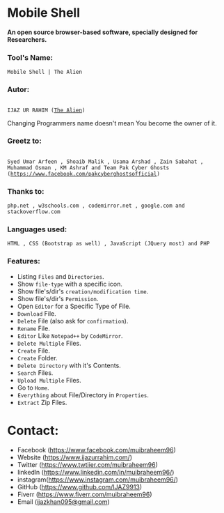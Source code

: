 # Mobile Shell
**An open source browser-based software, specially designed for Researchers.**
### Tool's Name:
	Mobile Shell | The Alien

### Autor:
<pre><code>
IJAZ UR RAHIM (<a href="https://www.facebook.com/muibraheem96/" target="_blank">The Alien</a>)
</code></pre>

Changing Programmers name
doesn't mean You become 
the owner of it.

### Greetz to: 
<pre><code>
Syed Umar Arfeen , Shoaib Malik , Usama Arshad , Zain Sabahat , Muhammad Osman , KM Ashraf and Team Pak Cyber Ghosts (<a href="https://www.facebook.com/pakcyberghostsofficial/" target="_blank">https://www.facebook.com/pakcyberghostsofficial</a>)
</code></pre>

### Thanks to:
	php.net , w3schools.com , codemirror.net , google.com and stackoverflow.com

### Languages used:
	HTML , CSS (Bootstrap as well) , JavaScript (JQuery most) and PHP

### Features:
- Listing `Files` and `Directories`.
- Show `file-type` with a specific icon.
- Show file's/dir's `creation/modification time`.
- Show file's/dir's `Permission`.
- Open `Editor` for a Specific Type of File.
- `Download` File.
- `Delete` File (also ask for `confirmation`).
- `Rename` File.
- `Editor` Like `Notepad++` by `CodeMirror`.
- `Delete Multiple` Files.
- `Create` File.
- `Create` Folder.
- `Delete Directory` with it's Contents.
- `Search` Files.
- `Upload Multiple` Files.
- Go to `Home`.
- `Everything` about File/Directory in `Properties`.
- `Extract` Zip Files.

# Contact:
- Facebook (<a href="https://www.facebook.com/muibraheem96" target="_blank">https://www.facebook.com/muibraheem96</a>)
- Website  (<a href="https://www.ijazurrahim.com/" target="_blank">https://www.ijazurrahim.com/</a>)
- Twitter  (<a href="https://www.twtiier.com/muibraheem96" target="_blank">https://www.twtiier.com/muibraheem96</a>)
- linkedln (<a href="https://www.linkedin.com/in/muibraheem96/" target="_blank">https://www.linkedin.com/in/muibraheem96/</a>)
- instagram(<a href="https://www.instagram.com/muibraheem96/" target="_blank">https://www.instagram.com/muibraheem96/</a>)
- GitHub   (<a href="https://www.github.com/IJAZ9913" target="_blank">https://www.github.com/IJAZ9913</a>)
- Fiverr   (<a href="https://www.fiverr.com/muibraheem96" target="_blank">https://www.fiverr.com/muibraheem96</a>)
- Email    (<a href="mailto:ijazkhan095@gmail.com" target="_blank">ijazkhan095@gmail.com</a>)
